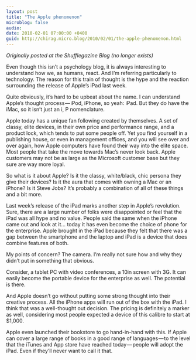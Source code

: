 ```yaml
---
layout: post
title: "The Apple phenomenon"
microblog: false
audio: 
date: 2010-02-01 07:00:00 +0400
guid: http://chirag.micro.blog/2010/02/01/the-apple-phenomenon.html
---
```

<p><em>Originally posted at the Shufflegazine Blog (no longer exists)</em></p>
<p>Even though this isn’t a psychology blog, it is always interesting to understand how we, as humans, react. And I’m referring particularly to technology. The reason for this train of thought is the hype and the reaction surrounding the release of Apple’s iPad last week.</p>
<p>Quite obviously, it’s hard to be upbeat about the name. I can understand Apple’s thought process — iPod, iPhone, so yeah: iPad. But they do have the iMac, so it isn’t just an i, P nomenclature.</p>
<p>Apple today has a unique fan following created by themselves. A set of classy, elite devices, in their own price and performance range, and a product lock, which tends to put some people off. Yet you find yourself in a publishing house, or even in management offices, and you will see over and over again, how Apple computers have found their way into the elite space. Most people that take the move towards Mac’s never look back. Apple customers may not be as large as the Microsoft customer base but they sure are way more loyal.</p>
<p>So what is it about Apple? Is it the classy, white/black, chic persona they give their devices? Is it the aura that comes with owning a Mac or an iPhone? Is it Steve Jobs? It’s probably a combination of all of these things and a bit more.</p>
<p>Last week’s release of the iPad marks another step in Apple’s revolution. Sure, there are a large number of folks were disappointed or feel that the iPad was all hype and no value. People said the same when the iPhone came out and look at it… today it has even become the choice of phone for the enterprise. Apple brought in the iPad because they felt that there was a gap between the smartphone and the laptop and iPad is a device that does combine features of both.</p>
<p>My points of concern? The camera. I’m really not sure how and why they didn’t put in something that obvious.</p>
<p>Consider, a tablet PC with video conferences, a 10in screen with 3G. It can easily become the portable device for the enterprise as well. The potential is there.</p>
<p>And Apple doesn’t go without putting some strong thought into their creative process. All the iPhone apps will run out of the box with the iPad. I think that was a well-thought out decision. The pricing is definitely a marker as well, considering most people expected a device of this calibre to start at $1,000.</p>
<p>Apple even launched their bookstore to go hand-in-hand with this. If Apple can cover a large range of books in a good range of languages — to the level that the iTunes and App store have reached today — people will adopt the iPad. Even if they’ll never want to call it that.</p>
